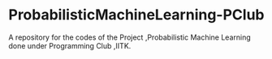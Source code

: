 # ProbabilisticMachineLearning-PClub
A repository for the codes of the Project ,Probabilistic Machine Learning done under Programming Club ,IITK.  
